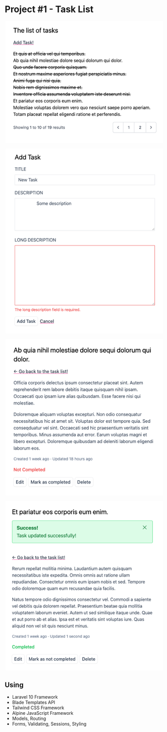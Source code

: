 # Project #1 - Task List


<p align="center"><img src="Screenshots/2023-10-19_16-09-59.png" width="500"></p>
<p align="center"><img src="Screenshots/2023-10-19_16-15-56.png" width="500"></p>
<p align="center"><img src="Screenshots/2023-10-19_16-16-19.png" width="500"></p>
<p align="center"><img src="Screenshots/2023-10-19_16-16-42.png" width="500"></p>


## Using

- Laravel 10 Framework
- Blade Templates API
- Tailwind CSS Framework
- Alpine JavaScript Framework
- Models, Routing
- Forms, Validating, Sessions, Styling

